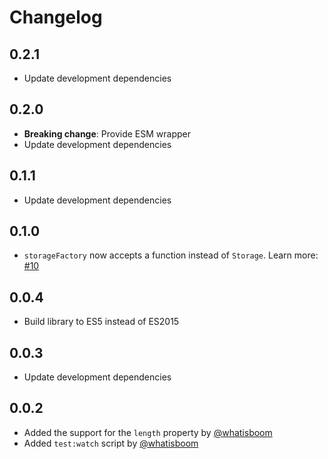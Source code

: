 # Changelog

## 0.2.1

* Update development dependencies

## 0.2.0

* **Breaking change**: Provide ESM wrapper
* Update development dependencies

## 0.1.1

* Update development dependencies

## 0.1.0

* `storageFactory` now accepts a function instead of `Storage`. Learn more: [#10](https://github.com/MichalZalecki/storage-factory/issues/10)

## 0.0.4

* Build library to ES5 instead of ES2015

## 0.0.3

* Update development dependencies

## 0.0.2

* Added the support for the `length` property by [@whatisboom](https://github.com/whatisboom)
* Added `test:watch` script by [@whatisboom](https://github.com/whatisboom)
